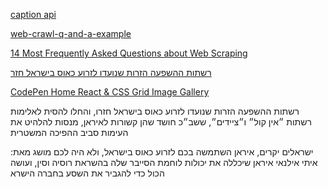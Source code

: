
[caption api](https://github.com/hqasmei/captionAI/blob/main/pages/api/generate.ts)

[web-crawl-q-and-a-example]()

[14 Most Frequently Asked Questions about Web Scraping](https://www.octoparse.com/blog/15-most-frequently-asked-questions-of-web-scraping)

[](https://fakereporter.net/)

[](https://codepen.io/tvweinstock/pen/wegZEW/)

[רשתות ההשפעה הזרות שנועדו לזרוע כאוס בישראל חזר](https://fakereporter.net/#newsSection)

[CodePen Home
React & CSS Grid Image Gallery](https://codepen.io/tvweinstock/pen/wegZEW/)

רשתות ההשפעה הזרות שנועדו לזרוע כאוס בישראל חזרו, והחלו להסית לאלימות
רשתות ״אין קול״ ו״ציידים״, ששב״כ חושד שהן קשורות לאיראן, מנסות להלהיט את העימות סביב ההפיכה המשטרית

ישראלים יקרים, איראן השתמשה בכם לזרוע כאוס בישראל, ולא היה לכם מושג
מאת: איתי אילנאי
איראן שיכללה את יכולות לוחמת הסייבר שלה בהשראת רוסיה וסין, ועושה הכול כדי להגביר את השסע בחברה הישרא
